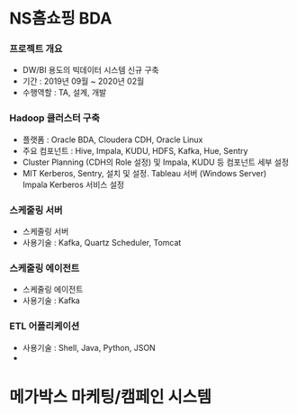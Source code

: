 # NS홈쇼핑 BDA
### 프로젝트 개요
* DW/BI 용도의 빅데이터 시스템 신규 구축
* 기간 : 2019년 09월 ~ 2020년 02월
* 수행역할 : TA, 설계, 개발
### Hadoop 클러스터 구축
* 플랫폼 : Oracle BDA, Cloudera CDH, Oracle Linux
* 주요 컴포넌트 : Hive, Impala, KUDU, HDFS, Kafka, Hue, Sentry
* Cluster Planning (CDH의 Role 설정) 및 Impala, KUDU 등 컴포넌트 세부 설정
* MIT Kerberos, Sentry, 설치 및 설정. Tableau 서버 (Windows Server) Impala Kerberos 서비스 설정
### 스케줄링 서버
* 스케줄링 서버
* 사용기술 : Kafka, Quartz Scheduler, Tomcat
### 스케줄링 에이전트
* 스케줄링 에이전트
* 사용기술 : Kafka
### ETL 어플리케이션
* 사용기술 : Shell, Java, Python, JSON
* 

# 메가박스 마케팅/캠페인 시스템
